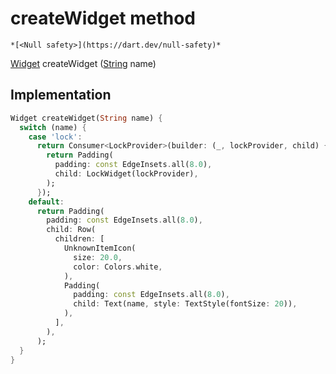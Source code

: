 


# createWidget method




    *[<Null safety>](https://dart.dev/null-safety)*




[Widget](https://api.flutter.dev/flutter/widgets/Widget-class.html) createWidget
([String](https://api.flutter.dev/flutter/dart-core/String-class.html) name)








## Implementation

```dart
Widget createWidget(String name) {
  switch (name) {
    case 'lock':
      return Consumer<LockProvider>(builder: (_, lockProvider, child) {
        return Padding(
          padding: const EdgeInsets.all(8.0),
          child: LockWidget(lockProvider),
        );
      });
    default:
      return Padding(
        padding: const EdgeInsets.all(8.0),
        child: Row(
          children: [
            UnknownItemIcon(
              size: 20.0,
              color: Colors.white,
            ),
            Padding(
              padding: const EdgeInsets.all(8.0),
              child: Text(name, style: TextStyle(fontSize: 20)),
            ),
          ],
        ),
      );
  }
}
```







